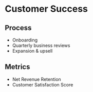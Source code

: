 # Customer Success

## Process
- Onboarding
- Quarterly business reviews
- Expansion & upsell

## Metrics
- Net Revenue Retention
- Customer Satisfaction Score
